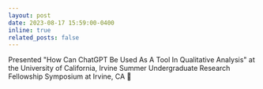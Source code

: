 ```yaml
---
layout: post
date: 2023-08-17 15:59:00-0400
inline: true
related_posts: false
---
```


Presented "How Can ChatGPT Be Used As A Tool In Qualitative Analysis" at the University of California, Irvine Summer Undergraduate Research Fellowship Symposium at Irvine, CA :tangerine:
